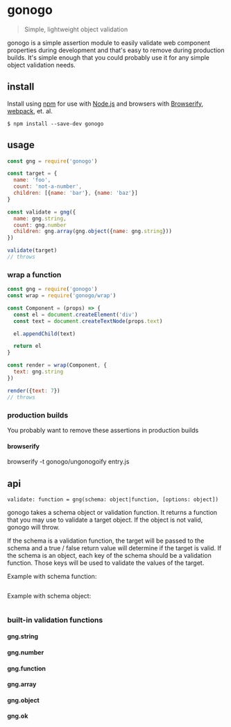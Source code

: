 # gonogo

> Simple, lightweight object validation

gonogo is a simple assertion module to easily validate web component properties during development and that's easy to remove during production builds. It's simple enough that you could probably use it for any simple object validation needs.

## install

Install using [npm] for use with [Node.js][node] and browsers with [Browserify][br], [webpack][wp], et. al.

``` shell
$ npm install --save-dev gonogo
```

## usage

``` js
const gng = require('gonogo')

const target = {
  name: 'foo',
  count: 'not-a-number',
  children: [{name: 'bar'}, {name: 'baz'}]
}

const validate = gng({
  name: gng.string,
  count: gng.number
  children: gng.array(gng.object({name: gng.string}))
})

validate(target)
// throws
```

### wrap a function

``` js
const gng = require('gonogo')
const wrap = require('gonogo/wrap')

const Component = (props) => {
  const el = document.createElement('div')
  const text = document.createTextNode(props.text)

  el.appendChild(text)

  return el
}

const render = wrap(Component, {
  text: gng.string
})

render({text: 7})
// throws
```

### production builds

You probably want to remove these assertions in production builds

#### browserify

browserify -t gonogo/ungonogoify entry.js

## api

`validate: function = gng(schema: object|function, [options: object])`

gonogo takes a schema object or validation function. It returns a function that you may use to validate a target object. If the object is not valid, gonogo will throw.

If the schema is a validation function, the target will be passed to the schema and a true / false return value will determine if the target is valid. If the schema is an object, each key of the schema should be a validation function. Those keys will be used to validate the values of the target.


Example with schema function:

``` js

```

Example with schema object:

``` js

```

### built-in validation functions

#### gng.string

#### gng.number

#### gng.function

#### gng.array

#### gng.object

#### gng.ok

[node]: https://nodejs.org/en/
[npm]: https://www.npmjs.com/
[br]: http://browserify.org/
[wp]: https://webpack.github.io/
